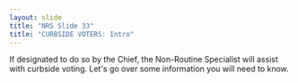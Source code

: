 ```yaml
---
layout: slide
title: "NRS Slide 33"
title: "CURBSIDE VOTERS: Intro"
---
```


If designated to do so by the Chief, the Non-Routine Specialist will assist with curbside voting. Let's go over some information you will need to know.
